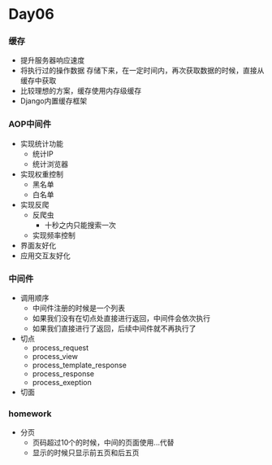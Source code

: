 # Day06





### 缓存

- 提升服务器响应速度
- 将执行过的操作数据 存储下来，在一定时间内，再次获取数据的时候，直接从缓存中获取
- 比较理想的方案，缓存使用内存级缓存
- Django内置缓存框架





### AOP中间件

- 实现统计功能
  - 统计IP
  - 统计浏览器
- 实现权重控制
  - 黑名单
  - 白名单
- 实现反爬
  - 反爬虫
    - 十秒之内只能搜索一次
  - 实现频率控制
- 界面友好化
- 应用交互友好化



### 中间件

- 调用顺序
  - 中间件注册的时候是一个列表
  - 如果我们没有在切点处直接进行返回，中间件会依次执行
  - 如果我们直接进行了返回，后续中间件就不再执行了
- 切点
  - process_request
  - process_view
  - process_template_response
  - process_response
  - process_exeption
- 切面





### homework

- 分页
  - 页码超过10个的时候，中间的页面使用...代替
  - 显示的时候只显示前五页和后五页

